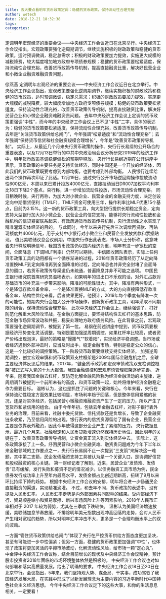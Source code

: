 ```yaml
---
title: 五大要点看明年货币政策定调：稳健的货币政策，保持流动性合理充裕
author: wetech
date: 2018-12-21 18:32:38
tags: 
categories: 
---
```

定调明年宏观经济的重要会议——中央经济工作会议近日在北京举行。中央经济工作会议指出，宏观政策要强化逆周期调节，继续实施积极的财政政策和稳健的货币政策，适时预调微调，稳定总需求；积极的财政政策要加力提效，实施更大规模的减税降费，较大幅度增加地方政府专项债券规模；稳健的货币政策要松紧适度，保持流动性合理充裕，改善货币政策传导机制，提高直接融资比重，解决好民营企业和小微企业融资难融资贵问题。
<!-- more -->
徐燕燕
定调明年宏观经济的重要会议——中央经济工作会议近日在北京举行。中央经济工作会议指出，宏观政策要强化逆周期调节，继续实施积极的财政政策和稳健的货币政策，适时预调微调，稳定总需求；积极的财政政策要加力提效，实施更大规模的减税降费，较大幅度增加地方政府专项债券规模；稳健的货币政策要松紧适度，保持流动性合理充裕，改善货币政策传导机制，提高直接融资比重，解决好民营企业和小微企业融资难融资贵问题。
去年中央经济工作会议上定调的货币政策更强调“中性”，而今年的中央经济工作会议上已不见“中性”二字，具体的表述为：稳健的货币政策要松紧适度，保持流动性合理充裕，改善货币政策传导机制。去年是“关注货币政策供给总闸门”，今年强调“松紧适度”和“流动性合理充裕”；去年强调“保持货币信贷和社会融资规模合理增长”，今年是“改善货币政策传导机制”。
实际上，从最近几个月来央行货币政策的操作、央行行长易纲的公开场合的重要表态，以及12月13日举行的中共中央政治局会议分析研究2019年的经济工作中，明年货币政策基调稳健偏松的预期早释放。
央行行长易纲近期在公开讲座中表示，货币政策的主要任务是支持实体经济，同时中国还是一个开放的经济体，因此我们的货币政策既要考虑到内部均衡，也要考虑到外部均衡。
人民银行连续给出两个操作再次印证了此话。12月19日，通过央行公开市场逆回购操作投放流动性600亿元，本周以来已累计投放4000亿元，直接拉动当日DR007加权平均利率比18日下降2个基点。央行称，进一步增加流动性投放，市场流动性合理充裕。
同日稍晚时候，央行再称，为加大对小微企业、民营企业的金融支持力度，决定创设定向中期借贷便利（TMLF），TMLF资金可使用三年，操作利率比MLF优惠15个基点，目前为3.15%。这一新的货币政策工具，向大型银行提供长期稳定资金，定向支持大型银行加大对小微企业、民营企业的信贷支持，能够将央行流动性投放和金融机构的信贷紧密联系起来，有效疏通货币政策传导机制，央行流动性之水实现了精准灌溉实体经济的目的。
与此同时，今年以来央行先后三次调增再贷款、再贴现额度共4000亿元，用于支持中小银行对小微企业和民营企业发放贷款和票据贴现。
值此美联储议息会议前期，中国央行作出此表态，市场人士分析称，这意味着央行释放明确信号，我国货币政策仍以国内经济为重，明年有进一步宽松的空间，全面降息（下调MLF利率）仍然可以期待。
中信固收团队表示，实际上任何货币政策工具的动用都有一个循序渐进的过程，2018年货币政策经历了从定向降准置换MLF到定向降准再到全面降准的过程，定向降息也并非完全封堵了全面降息的窗口，若货币政策传导渠道仍未疏通，普遍降息并非不可能之选项。
中国民生银行研究院首席研究员温彬表示，如果明年的进出口不乐观的话，对外汇占款对基础货币的补充进一步带来影响，降准的可能性很大。其中，降准有两种形式，一个是降低存款准备金率，一个是降准置换MLF的方式，大的方向直接降低存款准备金率，结构性优化来看，后者效果更好。他预计，2019年每个季度有降准一次的可能性。短期内央行会加大公开市场操作，创新货币政策工具，明年采取不同期限的组合，保持流动性合理充裕。
此次中央经济工作会议上，继续强调了，打好防范化解重大风险攻坚战。在金融方面提出，要坚持结构性去杠杆的基本思路，防范金融市场异常波动和共振，稳妥处理地方政府债务风险。在此背景之前，宏观政策要强化逆周期调节，被提到了第一位。
易纲在前述讲座中提到，货币政策要根据经济形势变化灵活调整，特别是要加强逆周期调控。如果杠杆率比较高，或者资产价格出现泡沫，最好的策略是“慢撒气”“软着陆”，实现经济平稳调整。当市场或者经济遇到外部冲击时，应当及时出手，稳定金融市场，特别是稳定公众的信心，这是一个比较好的调控策略。下一阶段货币政策要继续支持实体经济。
加强逆周期调控，创立宏观审慎和货币政策双支柱框架是2009年国际金融危机之后，全球主要经济体反思后的结果。2017年，“健全货币政策和宏观审慎政策双支柱调控框架”被正式写入党的十九大报告。我国金融调控和宏观审慎管理框架逐步完善。
近年来，随着我国金融去杠杆，反防范化解金融风险称为经济金融活动的主旋律，逆周期调节被提到一个前所未有的高度，和货币政策一起，始终将维护经济金融稳定作为重要目标。
温彬认为，这也是抓住了问题的关键和核心。今年来看，央行在保持流动性稳定方面效果比较明显，市场利率趋于回落，但是整体信用紧缩的状况，还是对实体经济，包括民营小微融资难融资贵产生了一定的压力，所以产生了宽货币和紧信用的组合。
由于今年年初，包括去年金融去杠杆，对影子银行表外业务的治理，目前来看，社融中委托贷款、信托贷款还是负增长，导致了企业融资链条收紧，乃至信用风险的出现。银行表内的信贷资源留给了国有企业，民营企业主要是依靠表外融资，因此今年使得这部分企业产生了紧缩的压力。
央行数据显示，最近几个月来，社融增速和人民币贷款增速仍然保持历史地位，因此明年的关键在于，改善货币政策传导机制，让资金真正流入到实体经济中去。
实际上，这条政策承接了上一条。纾困民营和小微企业融资难、融资贵问题成为今年下半年以来金融领域的工作要点之一，央行行长易纲不止一次提到“三支箭”来解决这一难题，其中第二支箭，民企发债融资支持工具被认为是一个关键入口，是协调好信贷和股权融资的核心关键。
第一财经记者了解到，近来，民营企业“发债难、发债贵”已有缓解，发行失败和募资不足的情况减少。以债务融资工具市场为例，民企债券发行成功率上升至年内最高水平，发债金额占比创近期新高，扭转了9月以来环比持续下降的趋势。
根据中央经济工作会议的安排，明年将会进一步畅通民企直接融资的渠道，实现精准滴灌。
不过，和去年不同，货币政策的表述中，没有提及人民币汇率。
人民币汇率走势是内外部因素共同影响的结果。受内部经济下行、贸易顺差缩小和贸易摩擦、新兴市场风险上升等因素影响，2018年人民币汇率相对于 2017 年较为弱势，尤其在三季度下跌较快。
温彬认为美国经济增速放缓，美联储加息节奏放缓，不排除明年美元指数出现冲高回落的走势，会对人民币产生相对宽松的趋势，所以对明年汇率冲击不大，更多是一个合理均衡水平上的双向波动。
 
 
一方面“管住货币政策供给总闸门”体现了央行在严控货币供给方面态度更加坚决，甚至有可能进一步中性偏紧；但另一方面，稳健的货币政策更加强调“中性”，也体现了政策将更加灵活的平抑市场波动，化解流动性风险，给市场一颗“定心丸”。
中金评中央经济工作会议称，结合目前增长的现状及中央经济工作会议精神，预计股市投资者2018年面临的市场环境整体依然是积极的。
中央经济工作会议也对如何部署和落实高质量发展，给出了明确的要求。
中央经济工作会议18日至20日在北京举行。会议指出，5年来，我们坚持观大势、谋全局、干实事，成功驾驭了我国经济发展大局，在实践中形成了以新发展理念为主要内容的习近平新时代中国特色社会主义经济思想。
今年中央经济工作会议定下的这些大事，和你的生活息息相关，一定要看！
